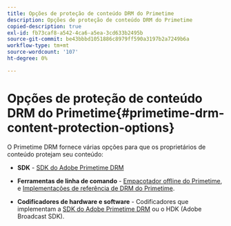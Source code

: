 ```yaml
---
title: Opções de proteção de conteúdo DRM do Primetime
description: Opções de proteção de conteúdo DRM do Primetime
copied-description: true
exl-id: fb73caf8-a542-4ca6-a5ea-3cd633b2495b
source-git-commit: be43bbbd1051886c8979ff590a3197b2a7249b6a
workflow-type: tm+mt
source-wordcount: '107'
ht-degree: 0%

---
```


# Opções de proteção de conteúdo DRM do Primetime{#primetime-drm-content-protection-options}

O Primetime DRM fornece várias opções para que os proprietários de conteúdo protejam seu conteúdo:

* **SDK** - [SDK do Adobe Primetime DRM](https://helpx.adobe.com/content/dam/help/en/primetime/drm/drm_sdk_overview.pdf)

* **Ferramentas de linha de comando** - [Empacotador offline do Primetime](https://helpx.adobe.com/content/dam/help/en/primetime/guides/offline_packager_getting_started.pdf), e [Implementações de referência de DRM do Primetime](https://helpx.adobe.com/content/dam/help/en/primetime/drm/drm_reference_implementations.pdf).

* **Codificadores de hardware e software** - Codificadores que implementam a [SDK do Adobe Primetime DRM](https://helpx.adobe.com/content/dam/help/en/primetime/drm/drm_sdk_overview.pdf) ou o HDK (Adobe Broadcast SDK).
